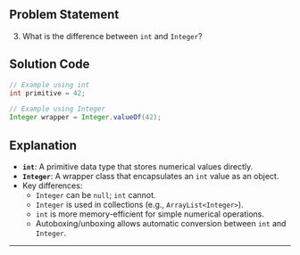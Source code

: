 ## Problem Statement  
3. What is the difference between `int` and `Integer`?  

## Solution Code  
```java  
// Example using int  
int primitive = 42;  

// Example using Integer  
Integer wrapper = Integer.valueOf(42);  
```  

## Explanation  
- **`int`**: A primitive data type that stores numerical values directly.  
- **`Integer`**: A wrapper class that encapsulates an `int` value as an object.  
- Key differences:  
  - `Integer` can be `null`; `int` cannot.  
  - `Integer` is used in collections (e.g., `ArrayList<Integer>`).  
  - `int` is more memory-efficient for simple numerical operations.  
  - Autoboxing/unboxing allows automatic conversion between `int` and `Integer`.  

---
